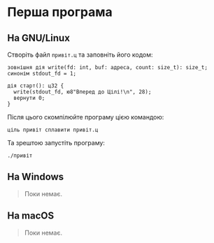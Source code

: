 # Перша програма

## На GNU/Linux

Створіть файл `привіт.ц` та заповніть його кодом:

```ціль
зовнішня дія write(fd: int, buf: адреса, count: size_t): size_t;
синонім stdout_fd = 1;

дія старт(): ц32 {
  write(stdout_fd, ю8"Вперед до Цілі!\n", 28);
  вернути 0;
}
```

Після цього скомпілюйте програму цією командою:

```shell
ціль привіт сплавити привіт.ц
```

Та зрештою запустіть програму:

```shell
./привіт
```

## На Windows

> Поки немає.

## На macOS

> Поки немає.